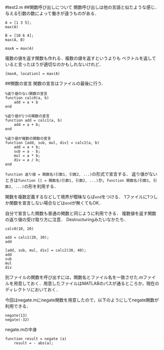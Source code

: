 #test2.m
##関数呼び出しについて
関数呼び出しは他の言語と似たような感じ．
与える引数の数によって働きが違うものがある．

    A = [1 3 5];
    max(A)

    B = [10 6 4];
    max(A, B)

    maxA = max(A)


複数の値を返す関数も作れる．複数の値を返すというよりも
ベクトルを返していると言ったほうが適切なのかもしれないけれど．

    [maxA, location] = max(A)

##関数の宣言
関数の宣言はファイルの最後に行う．

    %返り値のない関数の宣言
    function calc0(a, b)
        add = a + b
    end

    %返り値が1つの関数の宣言
    function add = calc1(a, b)
        add = a + b;
    end

    %返り値が複数の関数の宣言
    function [add, sub, mul, div] = calc2(a, b)
        add = a + b;
        sub = a - b;
        mul = a * b;
        div = a / b;
    end

`function 返り値 = 関数名(引数1, 引数2, ...)`の形式で宣言する．
返り値がないときは`function [] = 関数名(引数1, 引数2, ...)`か，`function 関数名(引数1, 引数2, ...)`の形を利用する．

関数を複数定義するなどして境界が曖昧ならば`end`をつける．
1ファイルに1つしか関数を宣言しない場合などは`end`が無くてもOK．

自分で宣言した関数も普通の関数と同じように利用できる．
複数値を返す関数の返り値の受け取り方に注意．
Destructuringみたいなかたち．

    calc0(10, 20)

    add = calc1(20, 30);
    add

    [add, sub, mul, div] = calc2(30, 40);
    add
    sub
    mul
    div

別ファイルの関数を呼び出すには，関数名とファイル名を一致させた.mファイルを用意しておく．用意したファイルはMATLABのパスが通るところか，現在のディレクトリにおいておく．

今回はnegate.mにnegate関数を用意したので，以下のようにしてnegate関数が利用できる．

    negate(13)
    negate(-32)


negate.mの中身

    function result = negate (a)
        result = - abs(a);
